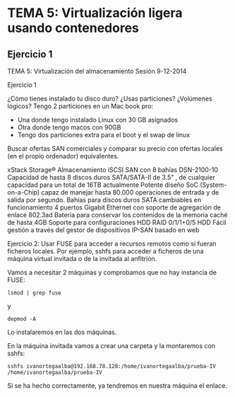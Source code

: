 # TEMA 5: Virtualización ligera usando contenedores

## Ejercicio 1
TEMA 5: Virtualización del almacenamiento
Sesión 9-12-2014

Ejercicio 1

¿Cómo tienes instalado tu disco duro? ¿Usas particiones? ¿Volúmenes lógicos?
Tengo 2 particiones en un Mac book pro:
- Una donde tengo instalado Linux con 30 GB asignados
- Otra donde tengo macos con 90GB
- Tengo dos particiones extra para el boot y el swap de linux


Buscar ofertas SAN comerciales y comparar su precio con ofertas locales (en el propio ordenador) equivalentes.

xStack Storage® Almacenamiento iSCSI SAN con 8 bahías
DSN-2100-10
Capacidad de hasta 8 discos duros SATA/SATA-II de 3.5” , de cualquier capacidad para un total de 16TB actualmente
Potente diseño SoC (System-on-a-Chip) capaz de manejar hasta 80.000 operaciones de entrada y de salida por segundo.
Bahías para discos duros SATA cambiables en funcionamiento
4 puertos Gigabit Ethernet con soporte de agregación de enlace 802.3ad
Batería para conservar los contenidos de la memoria caché de hasta 4GB
Soporte para configuraciones HDD RAID 0/1/1+0/5 HDD
Fácil gestión a través del gestor de dispositivos IP-SAN basado en web

Ejercicio 2: Usar FUSE para acceder a recursos remotos como si fueran ficheros locales.
Por ejemplo, sshfs para acceder a ficheros de una máquina virtual invitada o de la invitada al anfitrión.

Vamos a necesitar 2 máquinas y comprobamos que no hay instancia de FUSE:

```
lsmod | grep fuse
```
y
```
depmod -A
```
Lo instalaremos en las dos máquinas.

En la máquina invitada vamos a crear una carpeta y la montaremos con sshfs:
```
sshfs ivanortegaalba@192.168.78.128:/home/ivanortegaalba/prueba-IV /home/ivanortegaalba/prueba-IV
```
Si se ha hecho correctamente, ya tendremos en nuestra máquina el enlace.
